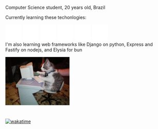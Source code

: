 <div style="display: flex; align-items: center; flex-direction: row">
  <div style="flex: 1;">
    <p>
      Computer Science student, 20 years old, Brazil
    </p>
    <p>
      Currently learning these techonlogies:
      <div>
        <img src="static/c++.svg" alt="C++" width="50">
        <img src="static/typescript.svg" alt="TypeScript" width="50">
        <img src="static/react-native.svg" alt="React Native" width="50">
        <img src="static/java.svg" alt="Java" width="50">
        <img src="static/python.svg" alt="Python" width="50">
        <img src="static/git.svg" alt="Git" width="50">
      </div>
      I'm also learning web frameworks like Django on python, Express and Fastify on nodejs, and Elysia for bun
    </p>
    <div>
        <img src="static/giphy.gif" alt="cat" width="200">
      </div>
  </div>
  
</div>


#

[![wakatime](https://wakatime.com/badge/user/c1054241-c005-4f30-bee2-f1689db4f8f4.svg)](https://wakatime.com/@c1054241-c005-4f30-bee2-f1689db4f8f4)

